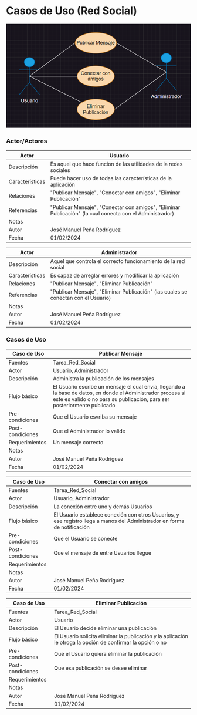  # Casos de Uso (Red Social)

![alt text](image.png)

### Actor/Actores

|  Actor | Usuario |
|---|---|
| Descripción | Es aquel que hace funcion de las utilidades de la redes sociales |
| Características  | Puede hacer uso de todas las características de la aplicación |
| Relaciones | "Publicar Mensaje", "Conectar con amigos", "Eliminar Publicación" |
| Referencias | "Publicar Mensaje", "Conectar con amigos", "Eliminar Publicación" (la cual conecta con el Administrador)|   
| Notas | |
| Autor  | José Manuel Peña Rodríguez |
|Fecha | 01/02/2024 |

|  Actor | Administrador |
|---|---|
| Descripción  | Aquel que controla el correcto funcionamiento de la red social |
| Características  | Es capaz de arreglar errores y modificar la aplicación |
| Relaciones | "Publicar Mensaje", "Eliminar Publicación" |
| Referencias |  "Publicar Mensaje", "Eliminar Publicación" (las cuales se conectan con el Usuario) |   
|  Notas |  |
| Autor  | José Manuel Peña Rodríguez |
|Fecha | 01/02/2024 |


### Casos de Uso

|  Caso de Uso | Publicar Mensaje|
|---|---|
| Fuentes | Tarea_Red_Social |
| Actor | Usuario, Administrador |
| Descripción | Administra la publicación de los mensajes |
| Flujo básico | El Usuario escribe un mensaje el cual envía, llegando a la base de datos, en donde el Administrador procesa si este es valido o no para su publicación, para ser posteriormente publicado|
| Pre-condiciones | Que el Usuario esvriba su mensaje |  
| Post-condiciones  | Que el Administrador lo valide|  
| Requerimientos | Un mensaje correcto |
| Notas | |
| Autor  | José Manuel Peña Rodríguez |
| Fecha | 01/02/2024 |

|  Caso de Uso | Conectar con amigos |
|---|---|
| Fuentes | Tarea_Red_Social |
| Actor | Usuario, Administrador |
| Descripción | La conexión entre uno y demás Usuarios |
| Flujo básico | El Usuario establece conexión con otros Usuarios, y ese registro llega a manos del Administrador en forma de notificación |
| Pre-condiciones | Que el Usuario se conecte |  
| Post-condiciones  | Que el mensaje de entre Usuarios llegue |  
| Requerimientos | |
| Notas |   |
| Autor  | José Manuel Peña Rodríguez |
| Fecha | 01/02/2024 |

|  Caso de Uso | Eliminar Publicación |
|---|---|
| Fuentes | Tarea_Red_Social |
| Actor | Usuario |
| Descripción | El Usuario decide eliminar una publicación |
| Flujo básico | El Usuario solicita eliminar la publicación y la aplicación le otroga la opción de confirmar la opción o no |
| Pre-condiciones | Que el Usuario quiera eliminar la publicación |  
| Post-condiciones  | Que esa publicación se desee eliminar |  
| Requerimientos | |
| Notas | |
| Autor  | José Manuel Peña Rodríguez |
| Fecha | 01/02/2024 | 

